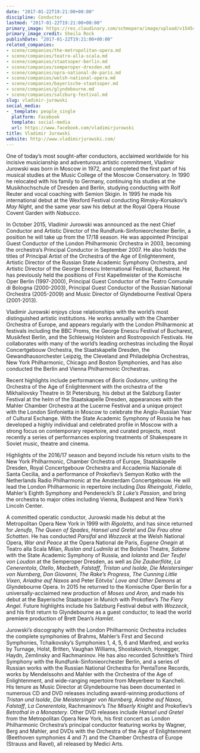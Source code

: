 ```yaml
---
date: "2017-01-22T19:21:00+00:00"
discipline: Conductor
lastmod: "2017-01-22T19:21:00+00:00"
primary_image: https://res.cloudinary.com/schmopera/image/upload/v1545409169/media/webhook-uploads/1485112755986/2017-01-22---Jurowski_Vladimir---Sheila_Rock.jpg.jpg
primary_image_credit: Sheila Rock
publishDate: "2017-01-22T19:21:00+00:00"
related_companies:
- scene/companies/the-metropolitan-opera.md
- scene/companies/teatro-alla-scala.md
- scene/companies/staatsoper-berlin.md
- scene/companies/semperoper-dresden.md
- scene/companies/opra-national-de-paris.md
- scene/companies/welsh-national-opera.md
- scene/companies/bayerische-staatsoper.md
- scene/companies/glyndebourne.md
- scene/companies/salzburg-festival.md
slug: vladimir-jurowski
social_media:
- _template: people_single
  platform: Facebook
  template: social-media
  url: https://www.facebook.com/vladimirjurowski
title: Vladimir Jurowski
website: http://www.vladimirjurowski.com/
---
```


One of today’s most sought-after conductors, acclaimed worldwide for his incisive musicianship and adventurous artistic commitment, Vladimir Jurowski was born in Moscow in 1972, and completed the first part of his musical studies at the Music College of the Moscow Conservatory. In 1990 he relocated with his family to Germany, continuing his studies at the Musikhochschule of Dresden and Berlin, studying conducting with Rolf Reuter and vocal coaching with Semion Skigin. In 1995 he made his international debut at the Wexford Festival conducting Rimsky-Korsakov’s *May Night*, and the same year saw his debut at the Royal Opera House Covent Garden with *Nabucco*.

In October 2015, Vladimir Jurowski was announced as the next Chief Conductor and Artistic Director of the Rundfunk-Sinfonieorchester Berlin, a position he will take up from the 17/18 season. He was appointed Principal Guest Conductor of the London Philharmonic Orchestra in 2003, becoming the orchestra’s Principal Conductor in September 2007. He also holds the titles of Principal Artist of the Orchestra of the Age of Enlightenment, Artistic Director of the Russian State Academic Symphony Orchestra, and Artistic Director of the George Enescu International Festival, Bucharest. He has previously held the positions of First Kapellmeister of the Komische Oper Berlin (1997-2000), Principal Guest Conductor of the Teatro Comunale di Bologna (2000-2003), Principal Guest Conductor of the Russian National Orchestra (2005-2009) and Music Director of Glyndebourne Festival Opera (2001-2013).

Vladimir Jurowski enjoys close relationships with the world’s most distinguished artistic institutions. He works annually with the Chamber Orchestra of Europe, and appears regularly with the London Philharmonic at festivals including the BBC Proms, the George Enescu Festival of Bucharest, Musikfest Berlin, and the Schleswig Holstein and Rostropovich Festivals. He collaborates with many of the world’s leading orchestras including the Royal Concertgebouw Orchestra, the Staatskapelle Dresden, the Gewandhausorchester Leipzig, the Cleveland and Philadelphia Orchestras, New York Philharmonic, Chicago and Boston Symphonies, and has also conducted the Berlin and Vienna Philharmonic Orchestras.

Recent highlights include performances of *Boris Godunov*, uniting the Orchestra of the Age of Enlightenment with the orchestra of the Mikhailovsky Theatre in St Petersburg, his debut at the Salzburg Easter Festival at the helm of the Staatskapelle Dresden, appearances with the Mahler Chamber Orchestra at the Lucerne Festival and a unique project with the London Sinfonietta in Moscow to celebrate the Anglo-Russian Year of Cultural Exchange. With the State Academic Symphony of Russia he has developed a highly individual and celebrated profile in Moscow with a strong focus on contemporary repertoire, and curated projects, most recently a series of performances exploring treatments of Shakespeare in Soviet music, theatre and cinema.

Highlights of the 2016/17 season and beyond include his return visits to the New York Philharmonic, Chamber Orchestra of Europe, Staatskapelle Dresden, Royal Concertgebouw Orchestra and Accademia Nazionale di Santa Cecilia, and a performance of Prokofiev’s Semyon Kotko with the Netherlands Radio Philharmonic at the Amsterdam Concertgebouw. He will lead the London Philharmonic in repertoire including *Das Rheingold*, *Fidelio*, Mahler’s Eighth Symphony and Penderecki’s *St Luke’s Passion*, and bring the orchestra to major cities including Vienna, Budapest and New York’s Lincoln Center.

A committed operatic conductor, Jurowski made his debut at the Metropolitan Opera New York in 1999 with *Rigoletto*, and has since returned for *Jenufa*, *The Queen of Spades*, *Hansel und Gretel* and *Die Frau ohne Schatten*. He has conducted *Parsifal* and *Wozzeck* at the Welsh National Opera, *War and Peace* at the Opera National de Paris, *Eugene Onegin* at Teatro alla Scala Milan, *Ruslan and Ludmila* at the Bolshoi Theatre, *Salome* with the State Academic Symphony of Russia, and *Iolanta* and *Der Teufel von Loudon* at the Semperoper Dresden, as well as *Die Zauberflöte*, *La Cenerentola*, *Otello*, *Macbeth*, *Falstaff*, *Tristan und Isolde*, *Die Meistersinger von Nurnberg*, *Don Giovanni*, *The Rake’s Progress*, *The Cunning Little Vixen*, *Ariadne auf Naxos* and Peter Eötvös’ *Love and Other Demons* at Glyndebourne Opera. In 2015 he returned to the Komische Oper Berlin for a universally-acclaimed new production of *Moses und Aron*, and made his debut at the Bayerische Staatsoper in Munich with Prokofiev’s *The Fiery Angel*. Future highlights include his Salzburg Festival debut with *Wozzeck*, and his first return to Glyndebourne as a guest conductor, to lead the world premiere production of Brett Dean’s *Hamlet*.

Jurowski’s discography with the London Philharmonic Orchestra includes the complete symphonies of Brahms, Mahler’s First and Second Symphonies, Tchaikovsky’s Symphonies 1, 4, 5, 6 and Manfred, and works by Turnage, Holst, Britten, Vaughan Williams, Shostakovich, Honegger, Haydn, Zemlinsky and Rachmaninov. He has also recorded Schnittke’s Third Symphony with the Rundfunk-Sinfonieorchester Berlin, and a series of Russian works with the Russian National Orchestra for PentaTone Records, works by Mendelssohn and Mahler with the Orchestra of the Age of Enlightenment, and wide-ranging repertoire from Meyerbeer to Kancheli. His tenure as Music Director at Glyndebourne has been documented in numerous CD and DVD releases including award-winning productions of *Tristan und Isolde*, *Die Meistersinger von Nurnberg*, *Ariadne auf Naxos*, *Falstaff*, *La Cenerentola*, Rachmaninov’s *The Miserly Knight* and Prokofiev’s *Betrothal in a Monastery*. Other DVD releases include *Hansel und Gretel* from the Metropolitan Opera New York, his first concert as London Philharmonic Orchestra’s principal conductor featuring works by Wagner, Berg and Mahler, and DVDs with the Orchestra of the Age of Enlightenment (Beethoven symphonies 4 and 7) and the Chamber Orchestra of Europe (Strauss and Ravel), all released by Medici Arts.
